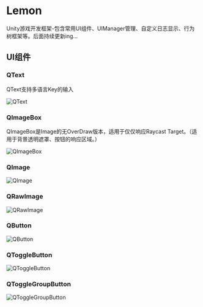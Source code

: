 # Lemon
Unity游戏开发框架-包含常用UI组件、UIManager管理、自定义日志显示、行为树框架等。后面持续更新ing...

## UI组件

### QText

QText支持多语言Key的输入

![QText](https://github.com/onelei/Lemon/tree/master/Images/QText.png)

### QImageBox

QImageBox是Image的无OverDraw版本，适用于仅仅响应Raycast Target。（适用于背景透明遮罩、按钮的响应区域。）

![QImageBox](https://github.com/onelei/Lemon/tree/master/Images/QImageBox.png)


### QImage

![QImage](https://github.com/onelei/Lemon/tree/master/Images/QImage.png)


### QRawImage

![QRawImage](https://github.com/onelei/Lemon/tree/master/Images/QRawImage.png)


### QButton

![QButton](https://github.com/onelei/Lemon/tree/master/Images/QButton.png)


### QToggleButton

![QToggleButton](https://github.com/onelei/Lemon/tree/master/Images/QToggleButton.png)


### QToggleGroupButton

![QToggleGroupButton](https://github.com/onelei/Lemon/tree/master/Images/QToggleGroupButton.png)
